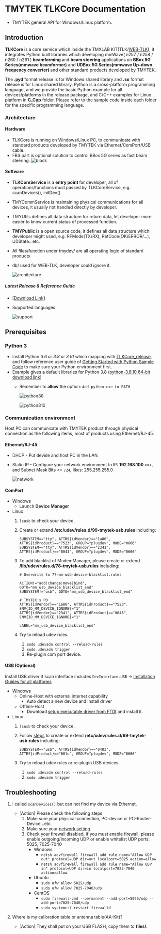 # TMYTEK TLKCore Documentation

* TMYTEK general API for Windows/Linux platform.

## Introduction

**TLKCore** is a core service which inside the TMXLAB KIT(TLK/[WEB-TLK](https://web-tlk.tmytek.com/)), it integrates Python built libraries which developing mmWave( n257 / n258 / n260 / n261 ) **beamforming** and **beam steering** applications on **BBox 5G Series(mmwave beamformer)** and **UDBox 5G Series(mmwave Up-down frequency converter)** and other standard products developed by TMYTEK.

The **.pyd** format release is for Windows shared library and **.so** format release is for Linux shared library. Python is a cross-platform programming language, and we provide the basic Python example for all devices/platforms in the release package, and C/C++ examples for Linux platform in **C_Cpp** folder. Please refer to the sample code inside each folder for the specific programming language.

### Architecture

#### Hardware

* TLKCore is running on Windows/Linux PC, to communicate with standard products developed by TMYTEK via Ethernet/ComPort/USB cable.
* FBS part is optional solution to control BBox 5G series as fast beam steering.
  ![block](/images/TLKCore_block.png)

#### Software

* **TLKCoreService** is a  **entry point** for developer, all of operations/functions must passed by TLKCoreService, e.g. scanDevices(), initDev().
* TMYCommService is maintaining physical communications for all devices, it usually not handled directly by developer.
* TMYUtils defines all data structure for return data, let developer more easier to know current status of processed function.
* **TMYPublic** is a open source code, it defines all data structure which developer might used, e.g. RFMode(TX/RX), RetCode(OK/ERROR/...), UDState...etc.
* All files/function under tmydev/ are all operating logic of standard products
* db/ used for WEB-TLK, developer could ignore it.

  ![architecture](/images/TLKCore_architecture.png)

##### Latest Release & Reference Guide

* [[Download Link](/release)]

* Supported languages

  ![support](/images/support_languages.png)

## Prerequisites

### Python 3

* Install Python *3.6 or 3.8 or 3.10* which mapping with [TLKCore_release](/release), and follow reference user guide of [Getting Started with Python Sample Code](/examples/Python/README.md) to make sure your Python environment first.
* Example gives a default libraries for Python 3.8 ([python-3.8.10 64-bit download link](https://www.python.org/downloads/release/python-3810))
  * Remember to **allow** the option: `Add python.exe to PATH`

    ![python38](/images/Python_Install38.png)

    ![python310](/images/Python_Install310.png)

### Communication environment

Host PC can communicate with TMYTEK product through physical connection as the following items, most of products using Ethernet/RJ-45.

#### Ethernet/RJ-45

* DHCP - Put devide and host PC in the LAN.
* Static IP - Configure your network environment to IP: **192.168.100**.xxx, and Subnet Mask Bits <= `/24`, likes: 255.255.255.0

  ![network](/images/Network.png)

#### ComPort

* Windows
  * Launch **Device Manager**
* Linux
  1. `lsusb` to check your device.
  2. Create or extend **/etc/udev/rules.d/99-tmytek-usb.rules** including:

      ```shell
      SUBSYSTEM=="tty", ATTRS{idVendor}=="1a86", ATTRS{idProduct}=="7523", GROUP="plugdev", MODE="0666"
      SUBSYSTEM=="tty", ATTRS{idVendor}=="2341", ATTRS{idProduct}=="0043", GROUP="plugdev", MODE="0666"
      ```

  3. To add blacklist of ModemManager, please create or extend **/lib/udev/rules.d/78-tmytek-usb.rules** including:

      ```shell
      # Overwrite to 77-mm-usb-device-blacklist.rules

      ACTION!="add|change|move|bind", GOTO="mm_usb_device_blacklist_end"
      SUBSYSTEM!="usb", GOTO="mm_usb_device_blacklist_end"

      # TMYTEK's PD
      ATTRS{idVendor}=="1a86", ATTRS{idProduct}=="7523", ENV{ID_MM_DEVICE_IGNORE}="1"
      ATTRS{idVendor}=="2341", ATTRS{idProduct}=="0043", ENV{ID_MM_DEVICE_IGNORE}="1"

      LABEL="mm_usb_device_blacklist_end"
      ```

  4. Try to reload udev rules.
     1. `sudo udevadm control --reload-rules`
     2. `sudo udevadm trigger`
     3. Re-plugin com port device.

#### USB (Optional)

Install USB driver if scan interface includes `DevInterface.USB` -> [Installation Guides for all platforms](https://ftdichip.com/document/installation-guides/)

* Windows
  * Online-Host with external internet capability
    * Auto detect a new device and install driver
  * Offline-Host
    * Download [setup executable driver from FTDI](https://ftdichip.com/drivers/d2xx-drivers/) and install it.
* Linux
  1. `lsusb` to check your device.
  2. Follow [steps](https://gitlab.com/msrelectronics/python-ft4222/-/tree/master#accessrights) to create or extend **/etc/udev/rules.d/99-tmytek-usb.rules** including:

      ```shell
      SUBSYSTEM=="usb", ATTRS{idVendor}=="0403", ATTRS{idProduct}=="601c", GROUP="plugdev", MODE="0666"
      ```

  3. Try to reload udev rules or re-plugin USB devices.
     1. `sudo udevadm control --reload-rules`
     2. `sudo udevadm trigger`

## Troubleshooting

1. I called `scanDevices()` but can not find my device via Ethernet.
   * [Action] Please check the following steps
     1. Make sure your physical connection, PC-device or PC-Router-Device...etc.
     2. Make sure your [network setting](#communication-environment).
     3. Check your firewall disabled, if you must enable firewall, please enable outgoing/incoming UDP or enable whitelist UDP ports: 5025, 7025-7040
        * Windows
          * `netsh advfirewall firewall add rule name="Allow UDP out" protocol=UDP dir=out localport=5025 action=allow`
          * `netsh advfirewall firewall add rule name="Allow UDP in" protocol=UDP dir=in localport=7025-7040 action=allow`
        * Ubuntu
          * `sudo ufw allow 5025/udp`
          * `sudo ufw allow 7025-7040/udp`
        * CentOS
          * `sudo firewall-cmd --permanent --add-port=5025/udp --add-port=7025-7040/udp`
          * `sudo systemctl restart firewalld`

2. Where is my calibration table or antenna table(AA-Kit)?
    * [Action] They shall put on your USB FLASH, copy them to **files/**.
